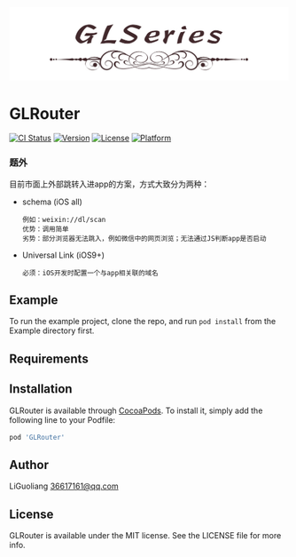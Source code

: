 ![logo](https://github.com/GL9700/GLRouter/blob/master/GLSLogo.jpg?raw=true)
# GLRouter

[![CI Status](https://img.shields.io/travis/liandyii@msn.com/GLRouter.svg?style=flat)](https://travis-ci.org/liandyii@msn.com/GLRouter)
[![Version](https://img.shields.io/cocoapods/v/GLRouter.svg?style=flat)](https://cocoapods.org/pods/GLRouter)
[![License](https://img.shields.io/cocoapods/l/GLRouter.svg?style=flat)](https://cocoapods.org/pods/GLRouter)
[![Platform](https://img.shields.io/cocoapods/p/GLRouter.svg?style=flat)](https://cocoapods.org/pods/GLRouter)

### 题外 
目前市面上外部跳转入进app的方案，方式大致分为两种：
* schema (iOS all)
    ```
    例如：weixin://dl/scan
    优势：调用简单
    劣势：部分浏览器无法跳入，例如微信中的网页浏览；无法通过JS判断app是否启动
    ```
* Universal Link (iOS9+)
    ```
    必须：iOS开发时配置一个与app相关联的域名
    ```


## Example

To run the example project, clone the repo, and run `pod install` from the Example directory first.

## Requirements

## Installation

GLRouter is available through [CocoaPods](https://cocoapods.org). To install
it, simply add the following line to your Podfile:

```ruby
pod 'GLRouter'
```

## Author

LiGuoliang 36617161@qq.com

## License

GLRouter is available under the MIT license. See the LICENSE file for more info.
